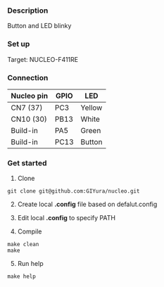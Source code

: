 ### Description

Button and LED blinky

### Set up

Target: NUCLEO-F411RE

### Connection 

| Nucleo pin   | GPIO   | LED    |
|--------------|--------|--------|
| CN7 (37)     | PC3    | Yellow |
| CN10 (30)    | PB13   | White  |
| Build-in     | PA5    | Green  |
| Build-in     | PC13   | Button |

### Get started

1. Clone

```
git clone git@github.com:GIYura/nucleo.git 
```

2. Create local **.config** file based on defalut.config

3. Edit local **.config** to specify PATH

4. Compile

```
make clean
make
```

5. Run help

```
make help
```

